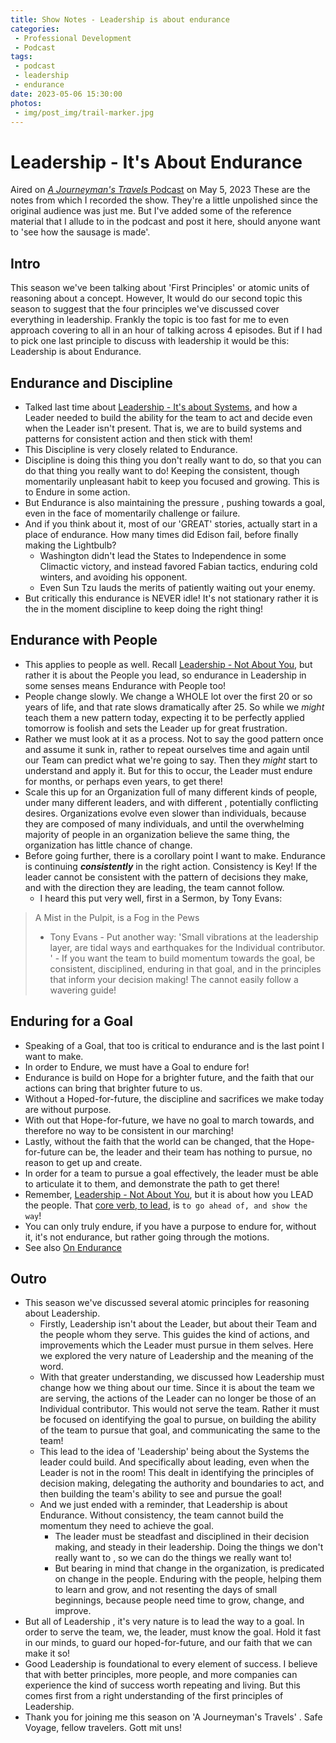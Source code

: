 ```yaml
---
title: Show Notes - Leadership is about endurance
categories:
 - Professional Development
 - Podcast
tags:
 - podcast
 - leadership
 - endurance
date: 2023-05-06 15:30:00
photos: 
 - img/post_img/trail-marker.jpg
---
```


# Leadership - It's About Endurance
Aired on [*A Journeyman's Travels* Podcast](https://podcasters.spotify.com/pod/show/journeymans-travels) on May 5, 2023
These are the notes from which I recorded the show. They're a little unpolished since the original audience was just me. But I've added some of the reference material that I allude to in the podcast and post it here, should anyone want to 'see how the sausage is made'. 

## Intro
This season we've been talking about 'First Principles' or atomic units of reasoning about a concept. However, It would do our second topic this season to suggest that the four principles we've discussed cover everything in leadership. Frankly the topic is too fast for me to even approach covering to all in an hour of talking across 4 episodes. But if I had to pick one last principle to discuss with leadership it would be this: Leadership is about Endurance.
## Endurance and Discipline
- Talked last time about [Leadership - It's about Systems](/2023/04/29/show-notes-leadership-about-systems), and how a Leader needed to build the ability for the team to act and decide even when the Leader isn't present. That is, we are to build systems and patterns for consistent action and then stick with them!
- This Discipline is very closely related to Endurance.
- Discipline is doing this thing you don't really want to do, so that you can do that thing you really want to do! Keeping the consistent, though momentarily unpleasant habit to keep you focused and growing. This is to Endure in some action.
- But Endurance is also maintaining the pressure , pushing towards a goal, even in the face of momentarily challenge or failure. 
- And if you think about it, most of our 'GREAT' stories, actually start in a place of endurance. How many times did Edison fail, before finally making the Lightbulb?
	- Washington didn't lead the States to Independence in some Climactic victory, and instead favored Fabian tactics, enduring cold winters, and avoiding his opponent.
	- Even Sun Tzu lauds the merits of patiently waiting out your enemy.
- But critically this endurance is NEVER idle! It's not stationary rather it is the in the moment discipline to keep doing the right thing!
## Endurance with People
- This applies to people as well. Recall [Leadership - Not About You](/2023/04/25/show-notes-leadership-not-about-you), but rather it is about the People you lead, so endurance in Leadership in some senses means Endurance with People too!
- People change slowly. We change a WHOLE lot over the first 20 or so years of life, and that rate slows dramatically after 25. So while we _might_ teach them a new pattern today, expecting it to be perfectly applied tomorrow is foolish and sets the Leader up for great frustration. 
- Rather we must look at it as a process. Not to say the good pattern once and assume it sunk in, rather to repeat ourselves time and again until our Team can predict what we're going to say. Then they _might_ start to understand and apply it. But for this to occur, the Leader must endure for months, or perhaps even years, to get there!
- Scale this up for an Organization full of many different kinds of people, under many different leaders, and with different , potentially conflicting desires. Organizations evolve even slower than individuals, because they are composed of many individuals, and until the overwhelming majority of people in an organization believe the same thing, the organization has little chance of change.
- Before going further, there is a corollary point I want to make. Endurance is continuing ***consistently*** in the right action. Consistency is Key! If the leader cannot be consistent with the pattern of decisions they make, and with the direction they are leading, the team cannot follow. 
	- I heard this put very well, first in a Sermon, by Tony Evans: 
> A Mist in the Pulpit, is a Fog in the Pews
> - Tony Evans
	- Put another way: 'Small vibrations at the leadership layer, are tidal ways and earthquakes for the Individual contributor. '
	- If you want the team to build momentum towards the goal, be consistent, disciplined, enduring in that goal, and in the principles that inform your decision making! The cannot easily follow a wavering guide!
## Enduring for a Goal
- Speaking of a Goal, that too is critical to endurance and is the last point I want to make. 
- In order to Endure, we must have a Goal to endure for!
- Endurance is build on Hope for a brighter future, and the faith that our actions can bring that brighter future to us. 
- Without a Hoped-for-future, the discipline and sacrifices we make today are without purpose. 
- With out that Hope-for-future, we have no goal to march towards, and therefore no way to be consistent in our marching!
- Lastly, without the faith that the world can be changed, that the Hope-for-future can be, the leader and their team has nothing to pursue, no reason to get up and create. 
- In order for a team to pursue a goal effectively, the leader must be able to articulate it to them, and demonstrate the path to get there! 
- Remember, [Leadership - Not About You](/2023/04/25/show-notes-leadership-not-about-you), but it is about how you LEAD the people. That [core verb, to lead](/2023/04/29/show-notes-leadership-about-systems), is `to go ahead of, and show the way`!
- You can only truly endure, if you have a purpose to endure for, without it, it's not endurance, but rather going through the motions.
- See also [On Endurance](/2022/12/09/on-endurance)
## Outro
- This season we've discussed several atomic principles for reasoning about Leadership. 
	- Firstly, Leadership isn't about the Leader, but about their Team and the people whom they serve. This guides the kind of actions, and improvements which the Leader must pursue in them selves. Here we explored the very nature of Leadership and the meaning of the word.
	- With that greater understanding, we discussed how Leadership must change how we thing about our time. Since it is about the team we are serving, the actions of the Leader can no longer be those of an Individual contributor. This would not serve the team. Rather it must be focused on identifying the goal to pursue, on building the ability of the team to pursue that goal, and communicating the same to the team!
	- This lead to the idea of 'Leadership' being about the Systems the leader could build. And specifically about leading, even when the Leader is not in the room! This dealt in identifying the principles of decision making, delegating the authority and boundaries to act, and then building the team's ability to see and pursue the goal!
	- And we just ended with a reminder, that Leadership is about Endurance. Without consistency, the team cannot build the momentum they need to achieve the goal.
		- The leader must be steadfast and disciplined in their decision making, and steady in their leadership. Doing the things we don't really want to , so we can do the things we really want to!
		- But bearing in mind that change in the organization, is predicated on change in the people. Enduring with the people, helping them to learn and grow, and not resenting the days of small beginnings, because people need time to grow, change, and improve. 
- But all of Leadership , it's very nature is to lead the way to a goal. In order to serve the team, we, the leader, must know the goal. Hold it fast in our minds, to guard our hoped-for-future, and our faith that we can make it so! 
- Good Leadership is foundational to every element of success. I believe that with better principles, more people, and more companies can experience the kind of success worth repeating and living. But this comes first from a right understanding of the first principles of Leadership. 
- Thank you for joining me this season on 'A Journeyman's Travels' . Safe Voyage, fellow travelers. Gott mit uns!

